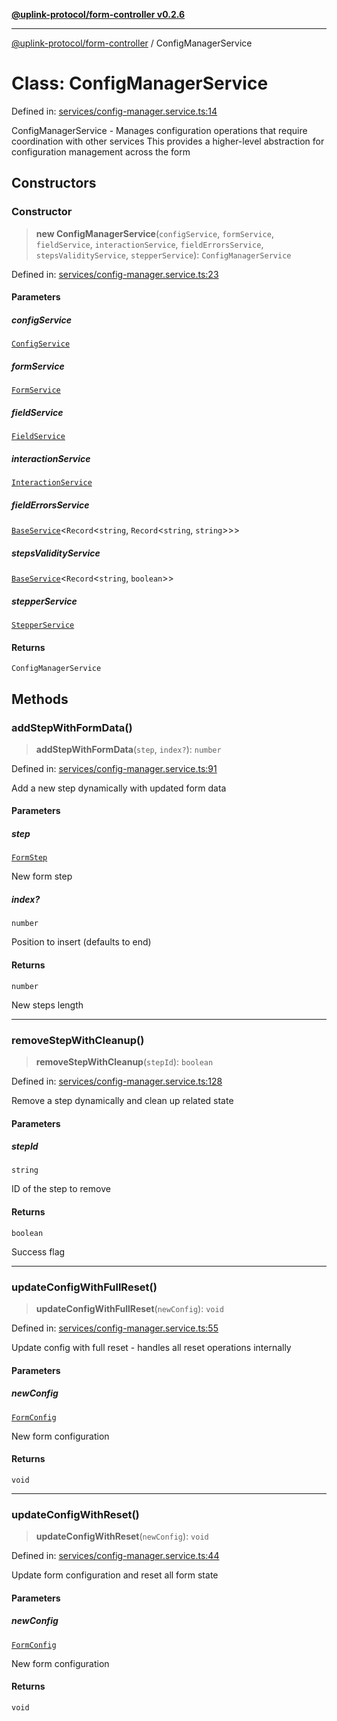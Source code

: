 [**@uplink-protocol/form-controller v0.2.6**](../README.md)

***

[@uplink-protocol/form-controller](../globals.md) / ConfigManagerService

# Class: ConfigManagerService

Defined in: [services/config-manager.service.ts:14](https://github.com/jmkcoder/uplink-protocol-form-controller/blob/b4197b802291c2a362dd28d04ee111d1534495f5/src/services/config-manager.service.ts#L14)

ConfigManagerService - Manages configuration operations that require coordination with other services
This provides a higher-level abstraction for configuration management across the form

## Constructors

### Constructor

> **new ConfigManagerService**(`configService`, `formService`, `fieldService`, `interactionService`, `fieldErrorsService`, `stepsValidityService`, `stepperService`): `ConfigManagerService`

Defined in: [services/config-manager.service.ts:23](https://github.com/jmkcoder/uplink-protocol-form-controller/blob/b4197b802291c2a362dd28d04ee111d1534495f5/src/services/config-manager.service.ts#L23)

#### Parameters

##### configService

[`ConfigService`](ConfigService.md)

##### formService

[`FormService`](FormService.md)

##### fieldService

[`FieldService`](FieldService.md)

##### interactionService

[`InteractionService`](InteractionService.md)

##### fieldErrorsService

[`BaseService`](BaseService.md)\<`Record`\<`string`, `Record`\<`string`, `string`\>\>\>

##### stepsValidityService

[`BaseService`](BaseService.md)\<`Record`\<`string`, `boolean`\>\>

##### stepperService

[`StepperService`](StepperService.md)

#### Returns

`ConfigManagerService`

## Methods

### addStepWithFormData()

> **addStepWithFormData**(`step`, `index?`): `number`

Defined in: [services/config-manager.service.ts:91](https://github.com/jmkcoder/uplink-protocol-form-controller/blob/b4197b802291c2a362dd28d04ee111d1534495f5/src/services/config-manager.service.ts#L91)

Add a new step dynamically with updated form data

#### Parameters

##### step

[`FormStep`](../interfaces/FormStep.md)

New form step

##### index?

`number`

Position to insert (defaults to end)

#### Returns

`number`

New steps length

***

### removeStepWithCleanup()

> **removeStepWithCleanup**(`stepId`): `boolean`

Defined in: [services/config-manager.service.ts:128](https://github.com/jmkcoder/uplink-protocol-form-controller/blob/b4197b802291c2a362dd28d04ee111d1534495f5/src/services/config-manager.service.ts#L128)

Remove a step dynamically and clean up related state

#### Parameters

##### stepId

`string`

ID of the step to remove

#### Returns

`boolean`

Success flag

***

### updateConfigWithFullReset()

> **updateConfigWithFullReset**(`newConfig`): `void`

Defined in: [services/config-manager.service.ts:55](https://github.com/jmkcoder/uplink-protocol-form-controller/blob/b4197b802291c2a362dd28d04ee111d1534495f5/src/services/config-manager.service.ts#L55)

Update config with full reset - handles all reset operations internally

#### Parameters

##### newConfig

[`FormConfig`](../interfaces/FormConfig.md)

New form configuration

#### Returns

`void`

***

### updateConfigWithReset()

> **updateConfigWithReset**(`newConfig`): `void`

Defined in: [services/config-manager.service.ts:44](https://github.com/jmkcoder/uplink-protocol-form-controller/blob/b4197b802291c2a362dd28d04ee111d1534495f5/src/services/config-manager.service.ts#L44)

Update form configuration and reset all form state

#### Parameters

##### newConfig

[`FormConfig`](../interfaces/FormConfig.md)

New form configuration

#### Returns

`void`
